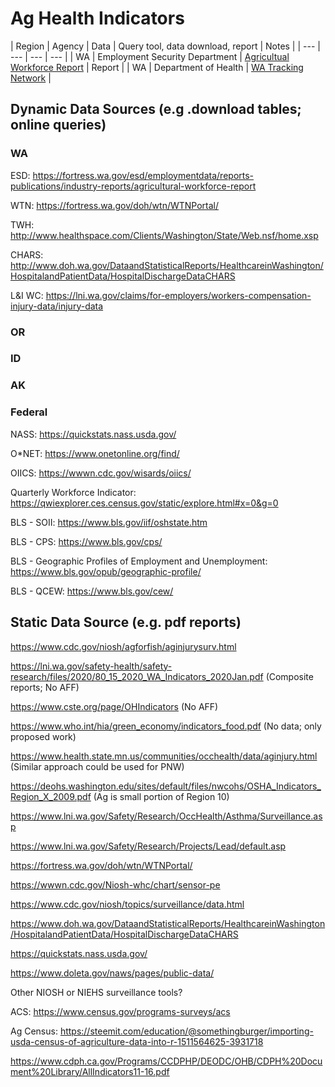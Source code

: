# Ag Health Indicators

| Region | Agency | Data | Query tool, data download, report | Notes |
| --- | --- | --- | --- |
| WA | Employment Security Department | [Agricultual Workforce Report](https://fortress.wa.gov/esd/employmentdata/reports-publications/industry-reports/agricultural-workforce-report) | Report |
| WA | Department of Health | [WA Tracking Network](https://fortress.wa.gov/doh/wtn/WTNPortal/) | 


## Dynamic Data Sources (e.g .download tables; online queries)

### WA

ESD: https://fortress.wa.gov/esd/employmentdata/reports-publications/industry-reports/agricultural-workforce-report

WTN: https://fortress.wa.gov/doh/wtn/WTNPortal/

TWH: http://www.healthspace.com/Clients/Washington/State/Web.nsf/home.xsp

CHARS: http://www.doh.wa.gov/DataandStatisticalReports/HealthcareinWashington/HospitalandPatientData/HospitalDischargeDataCHARS 

L&I WC: https://lni.wa.gov/claims/for-employers/workers-compensation-injury-data/injury-data

### OR

### ID

### AK

### Federal

NASS: https://quickstats.nass.usda.gov/ 

O*NET: https://www.onetonline.org/find/

OIICS: https://wwwn.cdc.gov/wisards/oiics/

Quarterly Workforce Indicator: https://qwiexplorer.ces.census.gov/static/explore.html#x=0&g=0

BLS - SOII: https://www.bls.gov/iif/oshstate.htm

BLS - CPS: https://www.bls.gov/cps/

BLS - Geographic Profiles of Employment and Unemployment: https://www.bls.gov/opub/geographic-profile/

BLS - QCEW: https://www.bls.gov/cew/

## Static Data Source (e.g. pdf reports)

https://www.cdc.gov/niosh/agforfish/aginjurysurv.html

https://lni.wa.gov/safety-health/safety-research/files/2020/80_15_2020_WA_Indicators_2020Jan.pdf (Composite reports; No AFF)

https://www.cste.org/page/OHIndicators (No AFF)

https://www.who.int/hia/green_economy/indicators_food.pdf (No data; only proposed work)

https://www.health.state.mn.us/communities/occhealth/data/aginjury.html (Similar approach could be used for PNW)

https://deohs.washington.edu/sites/default/files/nwcohs/OSHA_Indicators_Region_X_2009.pdf (Ag is small portion of Region 10)

https://www.lni.wa.gov/Safety/Research/OccHealth/Asthma/Surveillance.asp

https://www.lni.wa.gov/Safety/Research/Projects/Lead/default.asp

https://fortress.wa.gov/doh/wtn/WTNPortal/

https://wwwn.cdc.gov/Niosh-whc/chart/sensor-pe

https://www.cdc.gov/niosh/topics/surveillance/data.html

https://www.doh.wa.gov/DataandStatisticalReports/HealthcareinWashington/HospitalandPatientData/HospitalDischargeDataCHARS

https://quickstats.nass.usda.gov/

https://www.doleta.gov/naws/pages/public-data/

Other NIOSH or NIEHS surveillance tools?

ACS: https://www.census.gov/programs-surveys/acs

Ag Census: https://steemit.com/education/@somethingburger/importing-usda-census-of-agriculture-data-into-r-1511564625-3931718

https://www.cdph.ca.gov/Programs/CCDPHP/DEODC/OHB/CDPH%20Document%20Library/AllIndicators11-16.pdf
